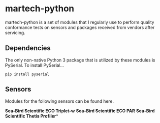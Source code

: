 # martech-python
martech-python is a set of modules that I regularly use to perform quality conformance tests on sensors and packages received from vendors after servicing.


## Dependencies
The only non-native Python 3 package that is utilized by these modules is PySerial.
To install PySerial...

`pip install pyserial`

## Sensors

Modules for the following sensors can be found here.


**Sea-Bird Scientific ECO Triplet-w**
**Sea-Bird Scientific ECO PAR**
**Sea-Bird Scientific Thetis Profiler***

